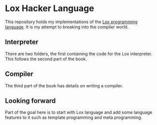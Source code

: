 # Lox Hacker Language
This repository holds my implementations of the [Lox programming language](https://craftinginterpreters.com).
It is my attempt to breaking into the compiler world.

## Interpreter
There are two folders, the first containing the code for the Lox interpreter.
This follows the second part of the book.

## Compiler
The third part of the book has details on writing a compiler.

## Looking forward
Part of the goal here is to start with Lox language and add some language features to it such as template programming and meta programming.

